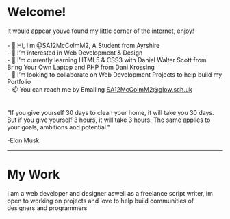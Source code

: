 <h1>
  Welcome!
 </h1>
 <p> It would appear youve found my little corner of the internet, enjoy! <br> <br>
- 👋 Hi, I’m @SA12McColmM2, A Student from Ayrshire <br>
- 👀 I’m interested in Web Development & Design<br>
- 🌱 I’m currently learning HTML5 & CSS3 with Daniel Walter Scott from Bring Your Own Laptop and PHP from Dani Krossing<br>
- 💞️ I’m looking to collaborate on Web Development Projects to help build my Portfolio<br>
- 📫 You can reach me by Emailing <a href="mailto:SA12McCOlmM2@glow.sch.uk?subject=GitHub%20Question">SA12McColmM2@glow.sch.uk</a><br>
  <br>
  <p>"If you give yourself 30 days to clean your home, it will take you 30 days. But if you give yourself 3 hours, it will take 3 hours. The same applies to your goals, ambitions and potential."</p> 
  <p>-Elon Musk</p>

<hr>
<h1>
  My Work
 </h1>
 
 <p> I am a web developer and designer aswell as a freelance script writer, im open to working on projects and love to help build communities of designers and programmers </p>

<!---
SA12McColmM2/SA12McColmM2 is a ✨ special ✨ repository because its `README.md` (this file) appears on your GitHub profile.
You can click the Preview link to take a look at your changes.
--->
